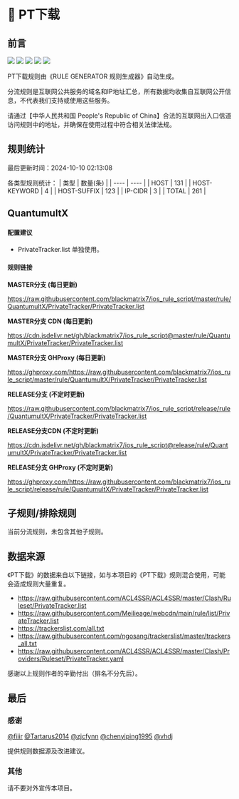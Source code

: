 # 🧸 PT下载

## 前言

![](https://shields.io/badge/-移除重复规则-ff69b4) ![](https://shields.io/badge/-DOMAIN与DOMAIN--SUFFIX合并-green) ![](https://shields.io/badge/-DOMAIN--SUFFIX间合并-critical) ![](https://shields.io/badge/-DOMAIN--SUFFIX与DOMAIN--KEYWORD合并-blue) ![](https://shields.io/badge/-IP--CIDR(6)合并-blueviolet) 

PT下载规则由《RULE GENERATOR 规则生成器》自动生成。

分流规则是互联网公共服务的域名和IP地址汇总，所有数据均收集自互联网公开信息，不代表我们支持或使用这些服务。

请通过【中华人民共和国 People's Republic of China】合法的互联网出入口信道访问规则中的地址，并确保在使用过程中符合相关法律法规。

## 规则统计

最后更新时间：2024-10-10 02:13:08

各类型规则统计：
| 类型 | 数量(条)  | 
| ---- | ----  |
| HOST | 131  | 
| HOST-KEYWORD | 4  | 
| HOST-SUFFIX | 123  | 
| IP-CIDR | 3  | 
| TOTAL | 261  | 


## QuantumultX 

#### 配置建议
- PrivateTracker.list 单独使用。

#### 规则链接
**MASTER分支 (每日更新)**

https://raw.githubusercontent.com/blackmatrix7/ios_rule_script/master/rule/QuantumultX/PrivateTracker/PrivateTracker.list

**MASTER分支 CDN (每日更新)**

https://cdn.jsdelivr.net/gh/blackmatrix7/ios_rule_script@master/rule/QuantumultX/PrivateTracker/PrivateTracker.list

**MASTER分支 GHProxy (每日更新)**

https://ghproxy.com/https://raw.githubusercontent.com/blackmatrix7/ios_rule_script/master/rule/QuantumultX/PrivateTracker/PrivateTracker.list

**RELEASE分支 (不定时更新)**

https://raw.githubusercontent.com/blackmatrix7/ios_rule_script/release/rule/QuantumultX/PrivateTracker/PrivateTracker.list

**RELEASE分支CDN (不定时更新)**

https://cdn.jsdelivr.net/gh/blackmatrix7/ios_rule_script@release/rule/QuantumultX/PrivateTracker/PrivateTracker.list

**RELEASE分支 GHProxy (不定时更新)**

https://ghproxy.com/https://raw.githubusercontent.com/blackmatrix7/ios_rule_script/release/rule/QuantumultX/PrivateTracker/PrivateTracker.list

## 子规则/排除规则


当前分流规则，未包含其他子规则。

## 数据来源

《PT下载》的数据来自以下链接，如与本项目的《PT下载》规则混合使用，可能会造成规则大量重复。

- https://raw.githubusercontent.com/ACL4SSR/ACL4SSR/master/Clash/Ruleset/PrivateTracker.list
- https://raw.githubusercontent.com/Meilieage/webcdn/main/rule/list/PrivateTracker.list
- https://trackerslist.com/all.txt
- https://raw.githubusercontent.com/ngosang/trackerslist/master/trackers_all.txt
- https://raw.githubusercontent.com/ACL4SSR/ACL4SSR/master/Clash/Providers/Ruleset/PrivateTracker.yaml


感谢以上规则作者的辛勤付出（排名不分先后）。

## 最后

### 感谢

[@fiiir](https://github.com/fiiir) [@Tartarus2014](https://github.com/Tartarus2014) [@zjcfynn](https://github.com/zjcfynn) [@chenyiping1995](https://github.com/chenyiping1995) [@vhdj](https://github.com/vhdj)

提供规则数据源及改进建议。

### 其他

请不要对外宣传本项目。